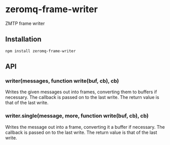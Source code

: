 # zeromq-frame-writer

  ZMTP frame writer

## Installation

    npm install zeromq-frame-writer

## API
### writer(messages, function write(buf, cb), cb)

  Writes the given messages out into frames, converting them to buffers if necessary.
  The callback is passed on to the last write. The return value is that of the last write.

### writer.single(message, more, function write(buf, cb), cb)


  Writes the message out into a frame, converting it a buffer if necessary.
  The callback is passed on to the last write. The return value is that of the last write.

